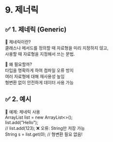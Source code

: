 # 9. 제너릭
## ✅ 1. 제네릭 (Generic)
📌 제네릭이란?  
클래스나 메서드를 정의할 때 자료형을 미리 지정하지 않고,  
사용할 때 자료형을 지정해서 쓰는 문법.  

🔸 왜 필요할까?  
타입을 명확하게 하여 컴파일 오류 방지  
여러 자료형에 대해 재사용성 높임  
형변환 없이 안전하게 데이터 사용 가능  

## ✅ 2. 예시  
🔸 예제: 제네릭 사용  
ArrayList<String> list = new ArrayList<>();  
list.add("Hello");  
// list.add(123);  ❌ 오류: String만 저장 가능  
String s = list.get(0);  // 형변환 필요 없음!  
